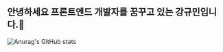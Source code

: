 ## 안녕하세요 프론트엔드 개발자를 꿈꾸고 있는 강규민입니다.👋


![Anurag's GitHub stats](https://github-readme-stats.vercel.app/api?username=jattett&show_icons=true&theme=radical)
<!--
**jattett/jattett** is a ✨ _special_ ✨ repository because its `README.md` (this file) appears on your GitHub profile.

Here are some ideas to get you started:

- 🔭 I’m currently working on ...
- 🌱 I’m currently learning ...
- 👯 I’m looking to collaborate on ...
- 🤔 I’m looking for help with ...
- 💬 Ask me about ...
- 📫 How to reach me: ...
- 😄 Pronouns: ...
- ⚡ Fun fact: ...
-->
